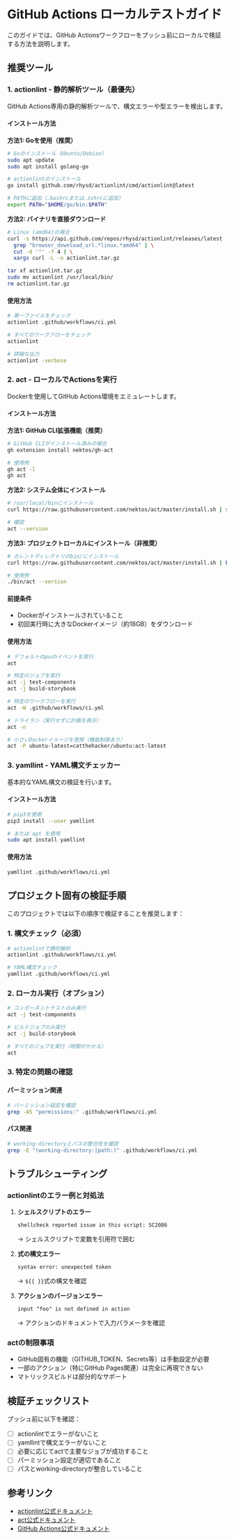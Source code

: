 # GitHub Actions ローカルテストガイド

このガイドでは、GitHub Actionsワークフローをプッシュ前にローカルで検証する方法を説明します。

## 推奨ツール

### 1. actionlint - 静的解析ツール（最優先）

GitHub Actions専用の静的解析ツールで、構文エラーや型エラーを検出します。

#### インストール方法

**方法1: Goを使用（推奨）**

```bash
# Goのインストール（Ubuntu/Debian）
sudo apt update
sudo apt install golang-go

# actionlintのインストール
go install github.com/rhysd/actionlint/cmd/actionlint@latest

# PATHに追加（.bashrcまたは.zshrcに追加）
export PATH="$HOME/go/bin:$PATH"
```

**方法2: バイナリを直接ダウンロード**

```bash
# Linux (amd64)の場合
curl -s https://api.github.com/repos/rhysd/actionlint/releases/latest | \
  grep "browser_download_url.*linux.*amd64" | \
  cut -d '"' -f 4 | \
  xargs curl -L -o actionlint.tar.gz

tar xf actionlint.tar.gz
sudo mv actionlint /usr/local/bin/
rm actionlint.tar.gz
```

#### 使用方法

```bash
# 単一ファイルをチェック
actionlint .github/workflows/ci.yml

# すべてのワークフローをチェック
actionlint

# 詳細な出力
actionlint -verbose
```

### 2. act - ローカルでActionsを実行

Dockerを使用してGitHub Actions環境をエミュレートします。

#### インストール方法

**方法1: GitHub CLI拡張機能（推奨）**

```bash
# GitHub CLIがインストール済みの場合
gh extension install nektos/gh-act

# 使用例
gh act -l
gh act
```

**方法2: システム全体にインストール**

```bash
# /usr/local/binにインストール
curl https://raw.githubusercontent.com/nektos/act/master/install.sh | sudo bash -s -- -b /usr/local/bin

# 確認
act --version
```

**方法3: プロジェクトローカルにインストール（非推奨）**

```bash
# カレントディレクトリのbin/にインストール
curl https://raw.githubusercontent.com/nektos/act/master/install.sh | bash

# 使用例
./bin/act --version
```

#### 前提条件

- Dockerがインストールされていること
- 初回実行時に大きなDockerイメージ（約18GB）をダウンロード

#### 使用方法

```bash
# デフォルトのpushイベントを実行
act

# 特定のジョブを実行
act -j test-components
act -j build-storybook

# 特定のワークフローを実行
act -W .github/workflows/ci.yml

# ドライラン（実行せずに計画を表示）
act -n

# 小さいDockerイメージを使用（機能制限あり）
act -P ubuntu-latest=catthehacker/ubuntu:act-latest
```

### 3. yamllint - YAML構文チェッカー

基本的なYAML構文の検証を行います。

#### インストール方法

```bash
# pip3を使用
pip3 install --user yamllint

# または apt を使用
sudo apt install yamllint
```

#### 使用方法

```bash
yamllint .github/workflows/ci.yml
```

## プロジェクト固有の検証手順

このプロジェクトでは以下の順序で検証することを推奨します：

### 1. 構文チェック（必須）

```bash
# actionlintで静的解析
actionlint .github/workflows/ci.yml

# YAML構文チェック
yamllint .github/workflows/ci.yml
```

### 2. ローカル実行（オプション）

```bash
# コンポーネントテストのみ実行
act -j test-components

# ビルドジョブのみ実行
act -j build-storybook

# すべてのジョブを実行（時間がかかる）
act
```

### 3. 特定の問題の確認

#### パーミッション関連

```bash
# パーミッション設定を確認
grep -A5 "permissions:" .github/workflows/ci.yml
```

#### パス関連

```bash
# working-directoryとパスの整合性を確認
grep -E "(working-directory:|path:)" .github/workflows/ci.yml
```

## トラブルシューティング

### actionlintのエラー例と対処法

1. **シェルスクリプトのエラー**

   ```
   shellcheck reported issue in this script: SC2086
   ```

   → シェルスクリプトで変数を引用符で囲む

2. **式の構文エラー**

   ```
   syntax error: unexpected token
   ```

   → `${{ }}`式の構文を確認

3. **アクションのバージョンエラー**

   ```
   input "foo" is not defined in action
   ```

   → アクションのドキュメントで入力パラメータを確認

### actの制限事項

- GitHub固有の機能（GITHUB_TOKEN、Secrets等）は手動設定が必要
- 一部のアクション（特にGitHub Pages関連）は完全に再現できない
- マトリックスビルドは部分的なサポート

## 検証チェックリスト

プッシュ前に以下を確認：

- [ ] actionlintでエラーがないこと
- [ ] yamllintで構文エラーがないこと
- [ ] 必要に応じてactで主要なジョブが成功すること
- [ ] パーミッション設定が適切であること
- [ ] パスとworking-directoryが整合していること

## 参考リンク

- [actionlint公式ドキュメント](https://github.com/rhysd/actionlint)
- [act公式ドキュメント](https://github.com/nektos/act)
- [GitHub Actions公式ドキュメント](https://docs.github.com/en/actions)
